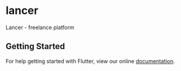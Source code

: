 # lancer

Lancer - freelance platform

## Getting Started

For help getting started with Flutter, view our online
[documentation](https://flutter.io/).
